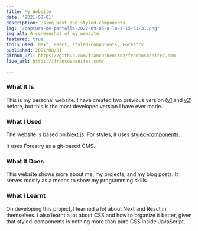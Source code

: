 ```yaml
---
title: My Website
date: '2021-08-01'
description: Using Next and styled-components.
img: "/captura-de-pantalla-2022-09-05-a-la-s-15-51-31.png"
img_alt: A screenshot of my website.
featured: true
tools_used: Next, React, styled-components, Forestry
published: 2021/08/01
github_url: https://github.com/francosbenitez/francosbenitez.com
live_url: https://francosbenitez.com/

---
```

### What It Is

This is my personal website. I have created two previous version ([v1](http://francosbenitez.netlify.app/) and [v2](https://github.com/francosbenitez/v2)) before, but this is the most developed version I have ever made.

### What I Used

The website is based on [Next.js](https://nextjs.org/). For styles, it uses [styled-components](https://styled-icons.js.org/).

It uses Forestry as a git-based CMS.

### What It Does

This website shows more about me, my projects, and my blog posts. It serves mostly as a means to show my programming skills.

### What I Learnt

On developing this project, I learned a lot about Next and React in themselves. I also learnt a lot about CSS and how to organize it better, given that styled-components is nothing more than pure CSS inside JavaScript.